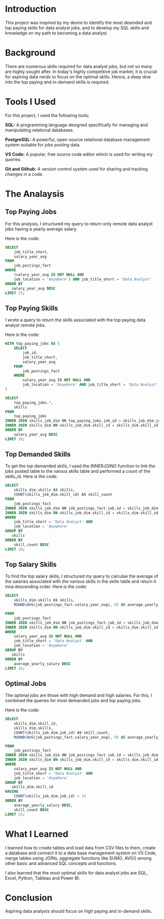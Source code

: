 # Introduction
This project was inspired by my desire to identify the most deamded and top paying skills for data analyst jobs, and to develop my SQL skills and knowledge on my path to becoming a data analyst.
# Background
There are numerous skills required for data analyst jobs, but not so many are highly sought after. In today's highly competitive job market, it is crucial for aspiring data nerds to focus on the optimal skills. Hence, a deep dive into the top paying and in-demand skills is required.

# Tools I Used
For this project, I used the following tools;

**SQL:** A programming language designed specifically for managing and manipulating relational databases.

**PostgreSQL:** A powerful, open-source relational database management system suitable for jobs posting data.

**VS Code:** A popular, free source code editor which is used for writing my queries.

**Git and Github:** A version control system used for sharing and tracking changes in a code.

# The Analaysis
## Top Paying Jobs

For this analysis, I structured my query to return only remote data analyst jobs having a yearly average salary.

Here is the code:

``` SQL
SELECT
    job_title_short,
    salary_year_avg
FROM
    job_postings_fact
WHERE
    (salary_year_avg IS NOT NULL AND
    job_location = 'Anywhere') AND job_title_short = 'Data Analyst'
ORDER BY
   salary_year_avg DESC
LIMIT 25;
```

## Top Paying Skills

I wrote a query to return the skills associated with the top paying data analyst remote jobs.

Here is the code:

``` SQL
WITH top_paying_jobs AS (
    SELECT
        job_id,
        job_title_short,
        salary_year_avg
    FROM
        job_postings_fact
    WHERE
        salary_year_avg IS NOT NULL AND
        job_location = 'Anywhere' AND job_title_short = 'Data Analyst'
)

SELECT
    top_paying_jobs.*,
    skills
FROM
    top_paying_jobs
INNER JOIN skills_job_dim ON top_paying_jobs.job_id = skills_job_dim.job_id
INNER JOIN skills_dim ON skills_job_dim.skill_id = skills_dim.skill_id
ORDER BY
    salary_year_avg DESC
LIMIT 10;
```
## Top Demanded Skills

To get the top demanded skills, I used the INNERJOIN() function to link the jobs posted table to the varous skills table and performed a count of the skills_id.
Here is the code:

``` SQL
SELECT
    skills_dim.skills AS skills,
    COUNT(skills_job_dim.skill_id) AS skill_count
FROM
    job_postings_fact
INNER JOIN skills_job_dim ON job_postings_fact.job_id = skills_job_dim.job_id
INNER JOIN skills_dim ON skills_job_dim.skill_id = skills_dim.skill_id
WHERE
    job_title_short = 'Data Analyst' AND
    job_location = 'Anywhere'
GROUP BY
   skills
ORDER BY
    skill_count DESC
LIMIT 10;
```
## Top Salary Skills

To find the top salary skills, I structured my query to calculae the average of the salaries associated with the various skills in the skills table and return it inna descending order.
Here is the code:

``` SQL
SELECT
    skills_dim.skills AS skills,
    ROUND(AVG(job_postings_fact.salary_year_avg), 0) AS average_yearly_salary

FROM
    job_postings_fact
INNER JOIN skills_job_dim ON job_postings_fact.job_id = skills_job_dim.job_id
INNER JOIN skills_dim ON skills_job_dim.skill_id = skills_dim.skill_id
WHERE
    salary_year_avg IS NOT NULL AND
    job_title_short = 'Data Analyst' AND
    job_location = 'Anywhere'
GROUP BY
   skills
ORDER BY
    average_yearly_salary DESC
LIMIT 10;
```

## Optimal Jobs

The optimal jobs are those with high demand and high salaries. For this, I combined the queries for most demanded jobs and top paying jobs.

Here is the code:

``` SQL
SELECT
    skills_dim.skill_id,
    skills_dim.skills,
    COUNT(skills_job_dim.job_id) AS skill_count,
    ROUND(AVG(job_postings_fact.salary_year_avg), 0) AS average_yearly_salary

FROM
    job_postings_fact
INNER JOIN skills_job_dim ON job_postings_fact.job_id = skills_job_dim.job_id
INNER JOIN skills_dim ON skills_job_dim.skill_id = skills_dim.skill_id
WHERE
    salary_year_avg IS NOT NULL AND
    job_title_short = 'Data Analyst' AND
    job_location = 'Anywhere'
GROUP BY
   skills_dim.skill_id
HAVING
    COUNT(skills_job_dim.job_id) > 10
ORDER BY
    average_yearly_salary DESC,
    skill_count DESC
LIMIT 25;
```

# What I Learned

I learned how to create tables and load data from CSV files to them, create a database and connect it to a data base management system on VS Code, merge tables using JOINs, aggregate functions like SUM(), AVG() among other basic and advanced SQL concepts and functions.

I also learned that the most optimal skills for data analyst jobs are SQL, Excel, Python, Tableau and Power BI.

# Conclusion

Aspiring data analysts should focus on high paying and in-demand skills.


